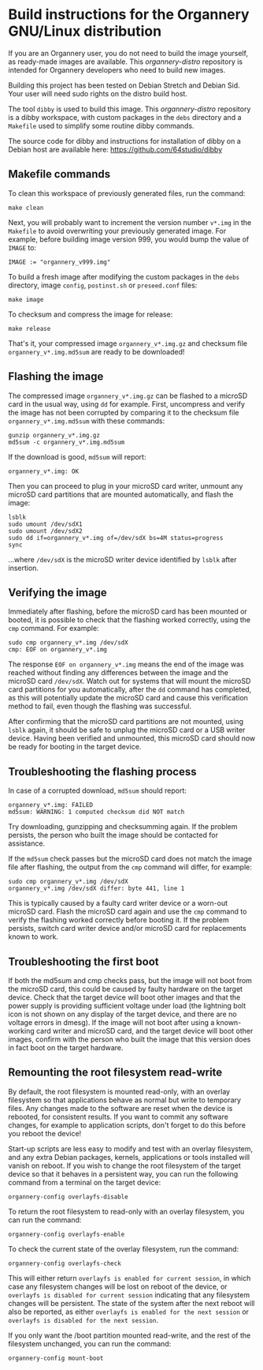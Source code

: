 # Build instructions for the Organnery GNU/Linux distribution

If you are an Organnery user, you do not need to build the image yourself, as ready-made images are available. This  _organnery-distro_ repository is intended for Organnery developers who need to build new images.

Building this project has been tested on Debian Stretch and Debian Sid. Your user will need sudo rights on the distro build host.

The tool `dibby` is used to build this image. This _organnery-distro_ repository is a dibby workspace, with custom packages in the `debs` directory and a `Makefile` used to simplify some routine dibby commands.

The source code for dibby and instructions for installation of dibby on a Debian host are available here: https://github.com/64studio/dibby

## Makefile commands

To clean this workspace of previously generated files, run the command:
```
make clean
```

Next, you will probably want to increment the version number `v*.img` in the `Makefile` to avoid overwriting your previously generated image.
For example, before building image version 999, you would bump the value of `IMAGE` to:
```
IMAGE := "organnery_v999.img"
```

To build a fresh image after modifying the custom packages in the `debs` directory, image `config`, `postinst.sh` or `preseed.conf` files:
```
make image
```

To checksum and compress the image for release:
```
make release
```

That's it, your compressed image `organnery_v*.img.gz` and checksum file `organnery_v*.img.md5sum` are ready to be downloaded!

## Flashing the image

The compressed image `organnery_v*.img.gz` can be flashed to a microSD card in the usual way, using `dd` for example.
First, uncompress and verify the image has not been corrupted by comparing it to the checksum file `organnery_v*.img.md5sum` with these commands:
```
gunzip organnery_v*.img.gz
md5sum -c organnery_v*.img.md5sum
```

If the download is good, `md5sum` will report:
```
organnery_v*.img: OK
```

Then you can proceed to plug in your microSD card writer, unmount any microSD card partitions that are mounted automatically, and flash the image:
```
lsblk
sudo umount /dev/sdX1
sudo umount /dev/sdX2
sudo dd if=organnery_v*.img of=/dev/sdX bs=4M status=progress
sync
```

...where `/dev/sdX` is the microSD writer device identified by `lsblk` after insertion.

## Verifying the image

Immediately after flashing, before the microSD card has been mounted or booted, it is possible to check that the flashing worked correctly, using the `cmp` command. For example:
```
sudo cmp organnery_v*.img /dev/sdX
cmp: EOF on organnery_v*.img
```

The response `EOF on organnery_v*.img` means the end of the image was reached without finding any differences between the image and the microSD card `/dev/sdX`.
Watch out for systems that will mount the microSD card partitions for you automatically, after the `dd` command has completed, as this will potentially update the microSD card and cause this verification method to fail, even though the flashing was successful.

After confirming that the microSD card partitions are not mounted, using `lsblk` again, it should be safe to unplug the microSD card or a USB writer device.
Having been verified and unmounted, this microSD card should now be ready for booting in the target device.

## Troubleshooting the flashing process

In case of a corrupted download, `md5sum` should report:
```
organnery_v*.img: FAILED
md5sum: WARNING: 1 computed checksum did NOT match
```

Try downloading, gunzipping and checksumming again. If the problem persists, the person who built the image should be contacted for assistance.

If the `md5sum` check passes but the microSD card does not match the image file after flashing, the output from the `cmp` command will differ, for example:
```
sudo cmp organnery_v*.img /dev/sdX
organnery_v*.img /dev/sdX differ: byte 441, line 1
```

This is typically caused by a faulty card writer device or a worn-out microSD card.
Flash the microSD card again and use the `cmp` command to verify the flashing worked correctly before booting it.
If the problem persists, switch card writer device and/or microSD card for replacements known to work.

## Troubleshooting the first boot

If both the md5sum and cmp checks pass, but the image will not boot from the microSD card, this could be caused by faulty hardware on the target device.
Check that the target device will boot other images and that the power supply is providing sufficient voltage under load (the lightning bolt icon is not shown on any display of the target device, and there are no voltage errors in dmesg).
If the image will not boot after using a known-working card writer and microSD card, and the target device will boot other images, confirm with the person who built the image that this version does in fact boot on the target hardware.

## Remounting the root filesystem read-write

By default, the root filesystem is mounted read-only, with an overlay filesystem so that applications behave as normal but write to temporary files.
Any changes made to the software are reset when the device is rebooted, for consistent results.
If you want to commit any software changes, for example to application scripts, don't forget to do this before you reboot the device!

Start-up scripts are less easy to modify and test with an overlay filesystem, and any extra Debian packages, kernels, applications or tools installed will vanish on reboot.
If you wish to change the root filesystem of the target device so that it behaves in a persistent way, you can run the following command from a terminal on the target device:
```
organnery-config overlayfs-disable
```

To return the root filesystem to read-only with an overlay filesystem, you can run the command:
```
organnery-config overlayfs-enable
```

To check the current state of the overlay filesystem, run the command:
```
organnery-config overlayfs-check
```

This will either return `overlayfs is enabled for current session`, in which case any filesystem changes will be lost on reboot of the device, or `overlayfs is disabled for current session` indicating that any filesystem changes will be persistent.
The state of the system after the next reboot will also be reported, as either `overlayfs is enabled for the next session` or `overlayfs is disabled for the next session`.

If you only want the /boot partition mounted read-write, and the rest of the filesystem unchanged, you can run the command:
```
organnery-config mount-boot
```
